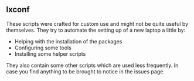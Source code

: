 lxconf
---

These scripts were crafted for custom use and might
not be quite useful by themselves. They try to automate
the setting up of a new laptop a little by:

* Helping with the installation of the packages
* Configuring some tools
* Installing some helper scripts

They also contain some other scripts which are used less frequently.
In case you find anything to be brought to notice in the issues page.
